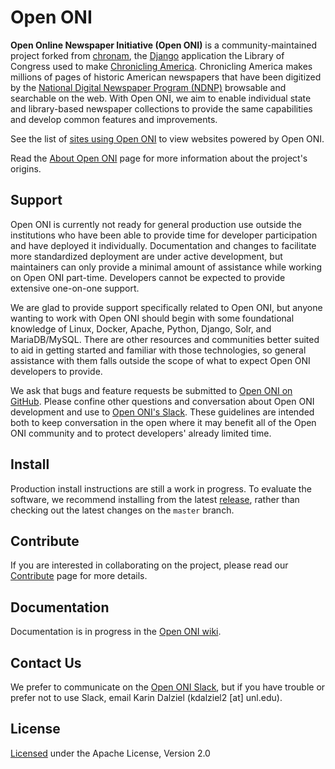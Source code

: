 # Open ONI
**Open Online Newspaper Initiative (Open ONI)** is a community-maintained project forked from [chronam](https://github.com/LibraryOfCongress/chronam), the [Django](http://djangoproject.com/) application the Library of Congress used to make [Chronicling America](http://chroniclingamerica.loc.gov/). Chronicling America makes millions of pages of historic American newspapers that have been digitized by the [National Digital Newspaper Program (NDNP)](http://www.loc.gov/ndnp/) browsable and searchable on the web. With Open ONI, we aim to enable individual state and library-based newspaper collections to provide the same capabilities and develop common features and improvements.

See the list of [sites using Open ONI](https://github.com/open-oni/open-oni/wiki/Sites-Using-Open-ONI) to view websites powered by Open ONI.

Read the [About Open ONI](https://github.com/open-oni/open-oni/wiki/About-Open-ONI) page for more information about the project's origins.

## Support
Open ONI is currently not ready for general production use outside the institutions who have been able to provide time for developer participation and have deployed it individually. Documentation and changes to facilitate more standardized deployment are under active development, but maintainers can only provide a minimal amount of assistance while working on Open ONI part-time. Developers cannot be expected to provide extensive one-on-one support.

We are glad to provide support specifically related to Open ONI, but anyone wanting to work with Open ONI should begin with some foundational knowledge of Linux, Docker, Apache, Python, Django, Solr, and MariaDB/MySQL. There are other resources and communities better suited to aid in getting started and familiar with those technologies, so general assistance with them falls outside the scope of what to expect Open ONI developers to provide.

We ask that bugs and feature requests be submitted to [Open ONI on GitHub](https://github.com/open-oni/open-oni/issues). Please confine other questions and conversation about Open ONI development and use to [Open ONI's Slack](http://bit.ly/openoni-slack-signup). These guidelines are intended both to keep conversation in the open where it may benefit all of the Open ONI community and to protect developers' already limited time.

## Install
Production install instructions are still a work in progress. To evaluate the software, we recommend installing from the latest [release](https://github.com/open-oni/open-oni/releases), rather than checking out the latest changes on the `master` branch.

## Contribute
If you are interested in collaborating on the project, please read our [Contribute](https://github.com/open-oni/open-oni/wiki/Contribute) page for more details.

## Documentation
Documentation is in progress in the [Open ONI wiki](https://github.com/open-oni/open-oni/wiki).

## Contact Us
We prefer to communicate on the [Open ONI Slack](http://bit.ly/openoni-slack-signup), but if you have trouble or prefer not to use Slack, email Karin Dalziel (kdalziel2 [at] unl.edu).

## License
[Licensed](https://github.com/open-oni/open-oni/blob/master/LICENSE) under the Apache License, Version 2.0
